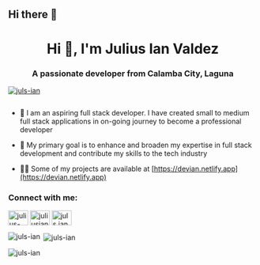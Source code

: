 ## Hi there 👋

<h1 align="center">Hi 👋, I'm Julius Ian Valdez</h1>
<h3 align="center">A passionate developer from Calamba City, Laguna</h3>

<p align="left"> <a href="https://github.com/ryo-ma/github-profile-trophy"><img src="https://github-profile-trophy.vercel.app/?username=juls-ian" alt="juls-ian" /></a> </p>

<p align="left"> <a href="https://twitter.com/" target="blank"><img src="https://img.shields.io/twitter/follow/?logo=twitter&style=for-the-badge" alt="" /></a> </p>

- 🌱 I am an aspiring full stack developer. I have created small to medium full stack applications in on-going journey to become a professional developer

- 🎯 My primary goal is to enhance and broaden my expertise in full stack development and contribute my skills to the tech industry

- 👨‍💻 Some of my projects are available at [https://devian.netlify.app](https://devian.netlify.app)


<h3 align="left">Connect with me:</h3>
<p align="left">
<a href="https://linkedin.com/in/julius-ian-valdez" target="blank"><img align="center" src="https://raw.githubusercontent.com/rahuldkjain/github-profile-readme-generator/master/src/images/icons/Social/linked-in-alt.svg" alt="julius-ian-valdez" height="30" width="40" /></a>
<a href="https://fb.com/juliusianvaldez" target="blank"><img align="center" src="https://raw.githubusercontent.com/rahuldkjain/github-profile-readme-generator/master/src/images/icons/Social/facebook.svg" alt="juliusianvaldez" height="30" width="40" /></a>
<a href="https://instagram.com/juls.ian" target="blank"><img align="center" src="https://raw.githubusercontent.com/rahuldkjain/github-profile-readme-generator/master/src/images/icons/Social/instagram.svg" alt="juls.ian" height="30" width="40" /></a>
</p>



<p><img align="left" src="https://github-readme-stats.vercel.app/api/top-langs?username=juls-ian&show_icons=true&locale=en&layout=compact" alt="juls-ian" /></p>

<p>&nbsp;<img align="center" src="https://github-readme-stats.vercel.app/api?username=juls-ian&show_icons=true&locale=en" alt="juls-ian" /></p>

<p><img align="center" src="https://github-readme-streak-stats.herokuapp.com/?user=juls-ian&" alt="juls-ian" /></p>

